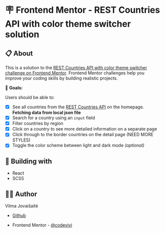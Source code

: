 # 🪧 Frontend Mentor - REST Countries API with color theme switcher solution

<!-- ![alt app screenshot](./assets/images/screenshot.png) -->

## 📋 About

This is a solution to the [REST Countries API with color theme switcher challenge on Frontend Mentor](https://www.frontendmentor.io/challenges/rest-countries-api-with-color-theme-switcher-5cacc469fec04111f7b848ca). Frontend Mentor challenges help you improve your coding skills by building realistic projects.

<!-- 🌐 **Site published at**: [https://codevivi.github.io/rest-countries-api-with-color-theme-switcher](https://codevivi.github.io/rest-countries-api-with-color-theme-switcher) -->

<!-- **Solution URL**:  -->

🎯 **Goals:**

Users should be able to:

- [x] See all countries from the [REST Countries API](https://restcountries.com) on the homepage. **Fetching data from local json file**
- [x] Search for a country using an `input` field
- [x] Filter countries by region
- [x] Click on a country to see more detailed information on a separate page
- [x] Click through to the border countries on the detail page (NEED MORE STYLES)
- [x] Toggle the color scheme between light and dark mode _(optional)_

## 🧰 Building with

- React
- SCSS

## 👩‍💻 Author

Vilma Jovaišaitė

- [Github](https://github.com/codevivi)

- Frontend Mentor - [@codevivi](https://www.frontendmentor.io/profile/codevivi)

